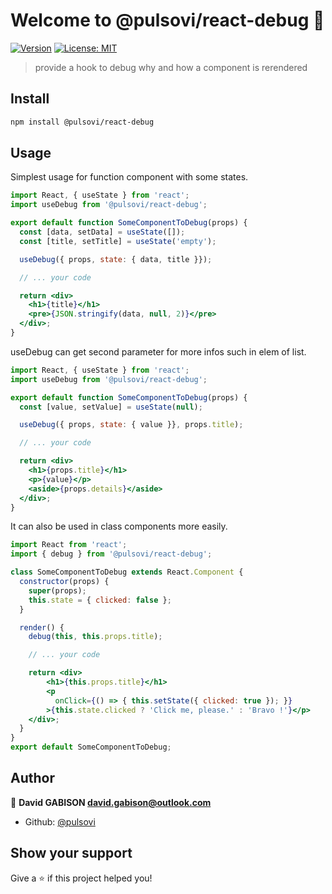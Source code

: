# Welcome to @pulsovi/react-debug 👋
[![Version](https://img.shields.io/npm/v/@pulsovi/react-debug.svg)](https://www.npmjs.com/package/@pulsovi/react-debug)
[![License: MIT](https://img.shields.io/badge/License-MIT-yellow.svg)](#)

> provide a hook to debug why and how a component is rerendered

## Install

```sh
npm install @pulsovi/react-debug
```

## Usage

Simplest usage for function component with some states.

```jsx
import React, { useState } from 'react';
import useDebug from '@pulsovi/react-debug';

export default function SomeComponentToDebug(props) {
  const [data, setData] = useState([]);
  const [title, setTitle] = useState('empty');

  useDebug({ props, state: { data, title }});

  // ... your code

  return <div>
    <h1>{title}</h1>
    <pre>{JSON.stringify(data, null, 2)}</pre>
  </div>;
}
```

useDebug can get second parameter for more infos such in elem of list.

```jsx
import React, { useState } from 'react';
import useDebug from '@pulsovi/react-debug';

export default function SomeComponentToDebug(props) {
  const [value, setValue] = useState(null);

  useDebug({ props, state: { value }}, props.title);

  // ... your code

  return <div>
    <h1>{props.title}</h1>
    <p>{value}</p>
    <aside>{props.details}</aside>
  </div>;
}
```

It can also be used in class components more easily.

```jsx
import React from 'react';
import { debug } from '@pulsovi/react-debug';

class SomeComponentToDebug extends React.Component {
  constructor(props) {
    super(props);
    this.state = { clicked: false };
  }

  render() {
    debug(this, this.props.title);

    // ... your code

    return <div>
        <h1>{this.props.title}</h1>
        <p
          onClick={() => { this.setState({ clicked: true }); }}
        >{this.state.clicked ? 'Click me, please.' : 'Bravo !'}</p>
    </div>;
  }
}
export default SomeComponentToDebug;
```

## Author

👤 **David GABISON <david.gabison@outlook.com>**

* Github: [@pulsovi](https://github.com/pulsovi)

## Show your support

Give a ⭐️ if this project helped you!

